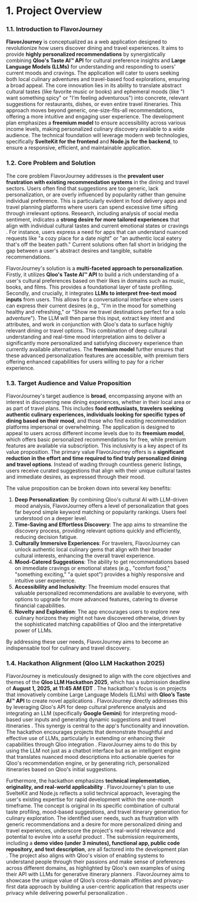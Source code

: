 # 1. Project Overview

### 1.1. Introduction to FlavorJourney

**FlavorJourney** is conceptualized as a web application designed to revolutionize how users discover dining and travel experiences. It aims to provide **highly personalized recommendations** by synergistically combining **Qloo's Taste AI™ API** for cultural preference insights and **Large Language Models (LLMs)** for understanding and responding to users' current moods and cravings. The application will cater to users seeking both local culinary adventures and travel-based food explorations, ensuring a broad appeal. The core innovation lies in its ability to translate abstract cultural tastes (like favorite music or books) and ephemeral moods (like "I want something spicy" or "I'm feeling adventurous") into concrete, relevant suggestions for restaurants, dishes, or even entire travel itineraries. This approach moves beyond generic, one-size-fits-all recommendations, offering a more intuitive and engaging user experience. The development plan emphasizes a **freemium model** to ensure accessibility across various income levels, making personalized culinary discovery available to a wide audience. The technical foundation will leverage modern web technologies, specifically **SvelteKit for the frontend** and **Node.js for the backend**, to ensure a responsive, efficient, and maintainable application.

### 1.2. Core Problem and Solution

The core problem FlavorJourney addresses is the **prevalent user frustration with existing recommendation systems** in the dining and travel sectors. Users often find that suggestions are too generic, lack personalization, or are overly influenced by popularity rather than genuine individual preference. This is particularly evident in food delivery apps and travel planning platforms where users can spend excessive time sifting through irrelevant options. Research, including analysis of social media sentiment, indicates a **strong desire for more tailored experiences** that align with individual cultural tastes and current emotional states or cravings . For instance, users express a need for apps that can understand nuanced requests like "a cozy place for a date night" or "an authentic local eatery that's off the beaten path." Current solutions often fall short in bridging the gap between a user's abstract desires and tangible, suitable recommendations.

FlavorJourney's solution is a **multi-faceted approach to personalization**. Firstly, it utilizes **Qloo's Taste AI™ API** to build a rich understanding of a user's cultural preferences based on their likes in domains such as music, books, and films. This provides a foundational layer of taste profiling. Secondly, and crucially, it integrates **LLMs to interpret free-text mood inputs** from users. This allows for a conversational interface where users can express their current desires (e.g., "I'm in the mood for something healthy and refreshing," or "Show me travel destinations perfect for a solo adventure"). The LLM will then parse this input, extract key intent and attributes, and work in conjunction with Qloo's data to surface highly relevant dining or travel options. This combination of deep cultural understanding and real-time mood interpretation aims to deliver a significantly more personalized and satisfying discovery experience than currently available alternatives. The **freemium model** further ensures that these advanced personalization features are accessible, with premium tiers offering enhanced capabilities for users willing to pay for a richer experience.

### 1.3. Target Audience and Value Proposition

FlavorJourney's target audience is **broad**, encompassing anyone with an interest in discovering new dining experiences, whether in their local area or as part of travel plans. This includes **food enthusiasts, travelers seeking authentic culinary experiences, individuals looking for specific types of dining based on their mood**, and those who find existing recommendation platforms impersonal or overwhelming. The application is designed to appeal to users across different income levels due to its **freemium model**, which offers basic personalized recommendations for free, while premium features are available via subscription. This inclusivity is a key aspect of its value proposition. The primary value FlavorJourney offers is a **significant reduction in the effort and time required to find truly personalized dining and travel options**. Instead of wading through countless generic listings, users receive curated suggestions that align with their unique cultural tastes and immediate desires, as expressed through their mood.

The value proposition can be broken down into several key benefits:

1.  **Deep Personalization**: By combining Qloo's cultural AI with LLM-driven mood analysis, FlavorJourney offers a level of personalization that goes far beyond simple keyword matching or popularity rankings. Users feel understood on a deeper level.
2.  **Time-Saving and Effortless Discovery**: The app aims to streamline the discovery process, providing relevant options quickly and efficiently, reducing decision fatigue.
3.  **Culturally Immersive Experiences**: For travelers, FlavorJourney can unlock authentic local culinary gems that align with their broader cultural interests, enhancing the overall travel experience.
4.  **Mood-Catered Suggestions**: The ability to get recommendations based on immediate cravings or emotional states (e.g., "comfort food," "something exciting," "a quiet spot") provides a highly responsive and intuitive user experience.
5.  **Accessibility and Inclusivity**: The freemium model ensures that valuable personalized recommendations are available to everyone, with options to upgrade for more advanced features, catering to diverse financial capabilities.
6.  **Novelty and Exploration**: The app encourages users to explore new culinary horizons they might not have discovered otherwise, driven by the sophisticated matching capabilities of Qloo and the interpretative power of LLMs.

By addressing these user needs, FlavorJourney aims to become an indispensable tool for culinary and travel discovery.

### 1.4. Hackathon Alignment (Qloo LLM Hackathon 2025)

FlavorJourney is meticulously designed to align with the core objectives and themes of the **Qloo LLM Hackathon 2025**, which has a submission deadline of **August 1, 2025, at 11:45 AM EDT** . The hackathon's focus is on projects that innovatively combine Large Language Models (LLMs) with **Qloo’s Taste AI™ API** to create novel applications . FlavorJourney directly addresses this by leveraging Qloo's API for deep cultural preference analysis and integrating an LLM (specifically **Google Gemini**) for interpreting mood-based user inputs and generating dynamic suggestions and travel itineraries . This synergy is central to the app's functionality and innovation. The hackathon encourages projects that demonstrate thoughtful and effective use of LLMs, particularly in extending or enhancing their capabilities through Qloo integration . FlavorJourney aims to do this by using the LLM not just as a chatbot interface but as an intelligent engine that translates nuanced mood descriptions into actionable queries for Qloo's recommendation engine, or by generating rich, personalized itineraries based on Qloo's initial suggestions.

Furthermore, the hackathon emphasizes **technical implementation, originality, and real-world applicability** . FlavorJourney's plan to use SvelteKit and Node.js reflects a solid technical approach, leveraging the user's existing expertise for rapid development within the one-month timeframe. The concept is original in its specific combination of cultural taste profiling, mood-based suggestions, and travel itinerary generation for culinary exploration. The identified user needs, such as frustration with generic recommendations and a desire for more personalized dining and travel experiences, underscore the project's real-world relevance and potential to evolve into a useful product . The submission requirements, including a **demo video (under 3 minutes), functional app, public code repository, and text description**, are all factored into the development plan . The project also aligns with Qloo's vision of enabling systems to understand people through their passions and make sense of preferences across different domains, as highlighted by Qloo's own examples of using their API with LLMs for generative itinerary planners . FlavorJourney aims to showcase the unique value of Qloo’s cross-domain affinities and privacy-first data approach by building a user-centric application that respects user privacy while delivering powerful personalization .
